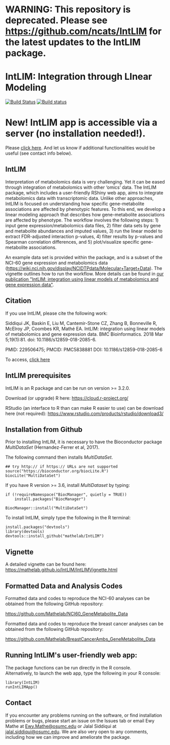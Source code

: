 # WARNING: This repository is deprecated. Please see https://github.com/ncats/IntLIM for the latest updates to the IntLIM package.

# IntLIM:  Integration through LInear Modeling
[![Build Status](https://travis-ci.org/Mathelab/IntLIM.svg?branch=master)](https://travis-ci.org/Mathelab/IntLIM)
[![Build status](https://ci.appveyor.com/api/projects/status/1y05oo8y4v7r28bf?svg=true)](https://ci.appveyor.com/project/Mathelab/IntLIM/branch/master)

# New!  IntLIM app is accessible via a server (no installation needed!).
Please [click here](https://intlim.bmi.osumc.edu/).  And let us know if additional functionalities would be useful (see contact info below).

## IntLIM

Interpretation of metabolomics data is very challenging.  Yet it can be eased through integration of metabolomics with other ‘omics’ data. The IntLIM package, which includes a user-friendly RShiny web app, aims to integrate metabolomics data with transcriptomic data.  Unlike other approaches, IntLIM is focused on understanding how specific gene-metabolite associations are affected by phenotypic features.  To this end, we develop a linear modeling approach that describes how gene-metabolite associations are affected by phenotype.  The workflow involves the following steps: 1) input gene expression/metabolomics data files, 2) filter data sets by gene and metabolite abundances and imputed values, 3) run the linear model to extract FDR-adjusted interaction p-values, 4) filter results by p-values and Spearman correlation differences, and 5) plot/visualize specific gene-metabolite associations. 

An example data set is provided within the package, and is a subset of the NCI-60 gene expression and metabolomics data (https://wiki.nci.nih.gov/display/NCIDTPdata/Molecular+Target+Data).  The vignette outlines how to run the workflow. More details can be found in <a href="https://bmcbioinformatics.biomedcentral.com/articles/10.1186/s12859-018-2085-6" target="_blank"> our publication "IntLIM: integration using linear models of metabolomics and gene expression data"</a>.

## Citation
If you use IntLIM, please cite the following work:

Siddiqui JK, Baskin E, Liu M, Cantemir-Stone CZ, Zhang B, Bonneville R, McElroy JP, Coombes KR, Mathé EA. IntLIM: integration using linear models of metabolomics and gene expression data. BMC Bioinformatics. 2018 Mar 5;19(1):81. doi: 10.1186/s12859-018-2085-6.

PMID: 229506475; PMCID: PMC5838881 DOI: 10.1186/s12859-018-2085-6

To access, [click here](https://www.ncbi.nlm.nih.gov/pmc/articles/PMC5838881/)


## IntLIM prerequisites

IntLIM is an R package and can be run on version >= 3.2.0. 

Download (or upgrade) R here: https://cloud.r-project.org/

RStudio (an interface to R than can make R easier to use) can be download here (not required): https://www.rstudio.com/products/rstudio/download3/

## Installation from Github

Prior to installing IntLIM, it is necessary to have the Bioconductor package *MultiDataSet* (Hernandez-Ferrer et al, 2017).  


The following command then installs *MultiDataSet*.

```
## try http:// if https:// URLs are not supported
source("https://bioconductor.org/biocLite.R")
biocLite("MultiDataSet")
```

If you have R version >= 3.6, install *MultiDataset* by typing:
```
if (!requireNamespace("BiocManager", quietly = TRUE))
    install.packages("BiocManager")

BiocManager::install("MultiDataSet")
```

To install IntLIM, simply type the following in the R terminal:

```
install.packages("devtools")
library(devtools)
devtools::install_github("mathelab/IntLIM")
```
## Vignette

A detailed vignette can be found here:
https://mathelab.github.io/IntLIM/IntLIMVignette.html

## Formatted Data and Analysis Codes

Formatted data and codes to reproduce the NCI-60 analyses can be obtained from the following GitHub repository:

https://github.com/Mathelab/NCI60_GeneMetabolite_Data

Formatted data and codes to reproduce the breast cancer analyses can be obtained from the following GitHub repository:

https://github.com/Mathelab/BreastCancerAmbs_GeneMetabolite_Data

## Running IntLIM's user-friendly web app:

The package functions can be run directly in the R console.  
Alternatively, to launch the web app, type the following in your R console:

```
library(IntLIM)
runIntLIMApp()
```

## Contact

If you encounter any problems running on the software, or find installation problems or bugs, please start an issue on the Issues tab or email Ewy Mathe at Ewy.Mathe@osumc.edu or Jalal Siddiqui at jalal.siddiqui@osumc.edu.  We are also very open to any comments, including how we can improve and ameliorate the package.
